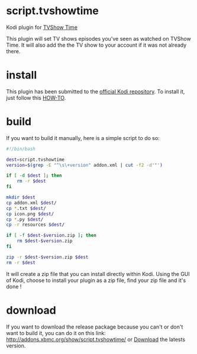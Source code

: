 script.tvshowtime
=================

Kodi plugin for [TVShow Time](http://www.tvshowtime.com)

This plugin will set TV shows episodes you've seen as watched on TVShow Time.
It will also add the the TV show to your account if it was not already there.

install
=======

This plugin has been submitted to the [official Kodi repository](http://addons.xbmc.org/show/script.tvshowtime/). 
To install it, just follow this [HOW-TO](http://kodi.wiki/view/HOW-TO:Install_add-ons).

build
=====

If you want to build it manually, here is a simple script to do so:
```sh
#!/bin/bash

dest=script.tvshowtime
version=$(grep -E "^\s\+version" addon.xml | cut -f2 -d'"')

if [ -d $dest ]; then
    rm -r $dest
fi

mkdir $dest
cp addon.xml $dest/
cp *.txt $dest/
cp icon.png $dest/
cp *.py $dest/
cp -r resources $dest/

if [ -f $dest-$version.zip ]; then
    rm $dest-$version.zip
fi

zip -r $dest-$version.zip $dest
rm -r $dest
````
It will create a zip file that you can install directly within Kodi.
Using the GUI of Kodi, choose to install your plugin as a zip file, find your zip file and it's done !

download
========

If you want to download the release package because you can't or don't want to build it, you can do it on this link:
http://addons.xbmc.org/show/script.tvshowtime/
or
[Download](here) the latests version.